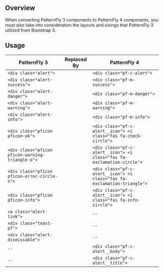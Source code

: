 ## Overview

When converting PatternFly 3 components to PatternFly 4 components, you must also take into consideration the layouts and sizings that PatternFly 3 utilized from Bootstrap 3.

## Usage

| PatternFly 3 | Replaced By | PatternFly 4 |
| -- | -- | -- |
| `<div class="alert">` |  | `<div class="pf-c-alert">` |
| `<div class="alert-success">` |  | `<div class="pf-m-success">` |
| `<div class="alert-danger">` |  | `<div class="pf-m-danger">` |
| `<div class="alert-warning">` |  | `<div class="pf-m-warning">` |
| `<div class="alert-info">` |  | `<div class="pf-m-info">` |
| `<div class="pficon pficon-ok">` |  | `<div class="pf-c-alert__icon"> <i class="fas fa-check-circle">` |
| `<div class="pficon pficon-warning-triangle-o">` |  | `<div class="pf-c-alert__icon"> <i class="fas fa-exclamation-circle">` |
| `<div class="pficon pficon-error-circle-o">` |  | `<div class="pf-c-alert__icon"> <i class="fas fa-exclamation-triangle">` |
| `<div class="pficon pficon-info">` |  | `<div class="pf-c-alert__icon"> <i class="fas fa-info-circle">` |
| `<a class="alert-link">`|  | `--` |
| `<div class="toast-pf">`|  | `--` |
| `<div class="alert-dismissable">`|  | `--` |
| `--`|  | `<div class="pf-c-alert__body">` |
| `--`|  | `<div class="pf-c-alert__title">` |